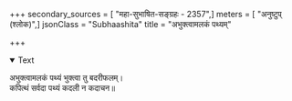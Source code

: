 +++
secondary_sources = [ "महा-सुभाषित-सङ्ग्रहः - 2357",]
meters = [ "अनुष्टुप् (श्लोक)",]
jsonClass = "Subhaashita"
title = "अभुक्त्वामलकं पथ्यम्"

+++

<details open><summary>Text</summary>

अभुक्त्वामलकं पथ्यं भुक्त्वा तु बदरीफलम्।  
कपित्थं सर्वदा पथ्यं कदली न कदाचन॥
</details>
